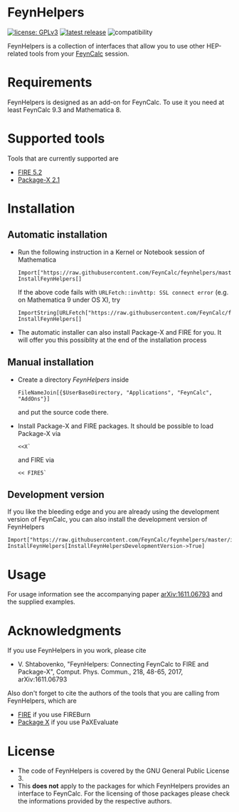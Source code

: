 # FeynHelpers

[![license: GPLv3](https://img.shields.io/badge/license-GPLv3-brightgreen.svg)](https://github.com/FeynCalc/feynhelpers/blob/master/LICENSE)
[![latest release](https://img.shields.io/github/release/FeynCalc/feynhelpers.svg)](https://github.com/FeynCalc/feynhelpers/releases)
![compatibility](https://img.shields.io/badge/Mathematica-8.x_9.x_10.x_11.x_12.x-brightgreen.svg)

FeynHelpers is a collection of interfaces that allow you to use other HEP-related tools from your [FeynCalc](http://www.feyncalc.org/) session.

# Requirements

FeynHelpers is designed as an add-on for FeynCalc. To use it you need at least FeynCalc 9.3 and Mathematica 8.

# Supported tools

Tools that are currently supported are

 * [FIRE 5.2](https://bitbucket.org/feynmanIntegrals/fire)
 * [Package-X 2.1](https://packagex.hepforge.org)

# Installation

## Automatic installation

* Run the following instruction in a Kernel or Notebook session of Mathematica


    ```
    Import["https://raw.githubusercontent.com/FeynCalc/feynhelpers/master/install.m"]
    InstallFeynHelpers[]
    ```

  If the above code fails with `URLFetch::invhttp: SSL connect error` (e.g. on Mathematica 9 under OS X), try

    ```
    ImportString[URLFetch["https://raw.githubusercontent.com/FeynCalc/feynhelpers/master/install.m"]]
    InstallFeynHelpers[]
    ```

* The automatic installer can also install Package-X and FIRE for you. It will offer you this possiblity at the end of the installation process

## Manual installation

* Create a directory _FeynHelpers_ inside

	```
	FileNameJoin[{$UserBaseDirectory, "Applications", "FeynCalc", "AddOns"}]
	```

	and put the source code there.

* Install Package-X and FIRE packages.  It should be possible to load Package-X via

	```
	<<X`
	```

	and FIRE via

	```
	<< FIRE5`
	```

## Development version

If you like the bleeding edge and you are already using the development version of FeynCalc, you can also install the development version of FeynHelpers

```
Import["https://raw.githubusercontent.com/FeynCalc/feynhelpers/master/install.m"]
InstallFeynHelpers[InstallFeynHelpersDevelopmentVersion->True]
```

# Usage

For usage information see the accompanying paper [arXiv:1611.06793](https://arxiv.org/abs/1611.06793) and the supplied examples.

# Acknowledgments

If you use FeynHelpers in you work, please cite

* V. Shtabovenko, "FeynHelpers: Connecting FeynCalc to FIRE and Package-X", Comput. Phys. Commun., 218, 48-65, 2017, arXiv:1611.06793

Also don't forget to cite the authors of the tools that you are calling from FeynHelpers, which are

* [FIRE](http://inspirehep.net/record/1310407?ln=en) if you use FIREBurn
* [Package X](http://inspirehep.net/record/1347391/) if you use PaXEvaluate

# License

* The code of FeynHelpers is covered by the GNU General Public License 3.
* This __does not__ apply to the packages for which FeynHelpers provides an interface to FeynCalc. For the licensing of those packages please check the informations provided by the respective authors.
